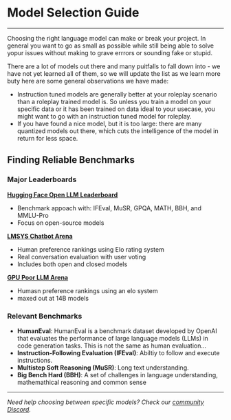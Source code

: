 # Model Selection Guide

---

Choosing the right language model can make or break your project. In general you want to go as small as possible while still
being able to solve yopur issues without making to grave errrors or sounding fake or stupid. 

There are a lot of models out there and many puitfalls to fall down into - we have not yet learned all of them, so we will update the list as we learn more
buty here are some general observations we have made:

- Instruction tuned models are generally better at your roleplay scenario than a roleplay trained model is. 
So unless you train a model on your specific data or it has been trained on data ideal to your usecase, 
you might want to go with an instruction tuned model for roleplay.
- If you have found a nice model, but it is too large: there are many quantized models out there, which cuts the intelligence of the model in return for less space.

## Finding Reliable Benchmarks

### Major Leaderboards

**[Hugging Face Open LLM Leaderboard](https://huggingface.co/spaces/open-llm-leaderboard/open_llm_leaderboard)**
- Benchmark appoach with: IFEval, MuSR, GPQA, MATH, BBH, and MMLU-Pro
- Focus on open-source models

**[LMSYS Chatbot Arena](https://huggingface.co/spaces/lmarena-ai/chatbot-arena-leaderboard)**
- Human preference rankings using Elo rating system
- Real conversation evaluation with user voting
- Includes both open and closed models

**[GPU Poor LLM Arena](https://huggingface.co/spaces/k-mktr/gpu-poor-llm-arena)**
- Humasn preference rankings using an elo system
- maxed out at 14B models 


### Relevant Benchmarks

- **HumanEval**: HumanEval is a benchmark dataset developed by OpenAI that evaluates the performance of large language models (LLMs) in code generation tasks. This is not the same as human evaluation...
- **Instruction-Following Evaluation (IFEval)**: Abiltiy to follow and execute instructions.
- **Multistep Soft Reasoning (MuSR)**: Long text understanding.
- **Big Bench Hard (BBH)**: A set of challenges in language understanding, mathemathical reasoning and common sense

---

*Need help choosing between specific models? Check our [community Discord](https://discord.gg/nobodywho).* 